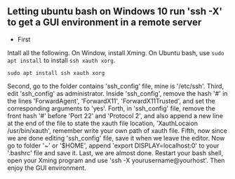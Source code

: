 ## Letting ubuntu bash on Windows 10 run 'ssh -X'  to get a GUI environment in a remote server

- First

Intall all the following. On Window, install Xming. On Ubuntu bash, use `sudo apt install` to install `ssh xauth xorg`.
```
sudo apt install ssh xauth xorg
```
Second, go to the folder contains 'ssh_config' file, mine is '/etc/ssh'.
Third, edit 'ssh_config' as administrator. Inside 'ssh_config', remove the hash '#' in the lines 'ForwardAgent', 'ForwardX11', 'ForwardX11Trusted', and set the corresponding arguments to 'yes'.
Forth, in 'ssh_config' file, remove the front hash '#' before 'Port 22' and 'Protocol 2', and also append a new line at the end of the file to state the xauth file location, 'XauthLocaion /usr/bin/xauth', remember write your own path of xauth file.
Fifth, now since we are done editing 'ssh_config' file, save it when we leave the editor. Now go to folder '~' or '$HOME', append 'export DISPLAY=localhost:0' to your '.bashrc' file and save it.
Last, we are almost done. Restart your bash shell, open your Xming program and use 'ssh -X yourusername@yourhost'. Then enjoy the GUI environment.